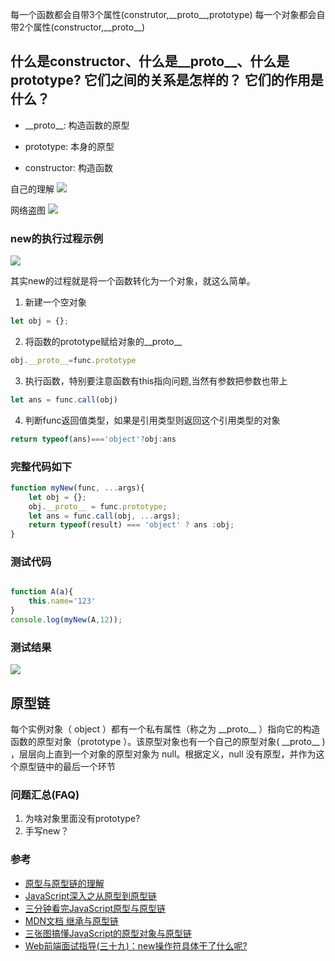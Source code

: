 

每一个函数都会自带3个属性(construtor,\_\_proto\_\_,prototype)
每一个对象都会自带2个属性(constructor,\_\_proto\_\_)

## 什么是constructor、什么是__proto__、什么是prototype? 它们之间的关系是怎样的？ 它们的作用是什么？
- \_\_proto\_\_: 构造函数的原型

- prototype: 本身的原型

- constructor: 构造函数

自己的理解
![](https://img2020.cnblogs.com/blog/1347757/202012/1347757-20201205223317849-1907819081.png)

网络盗图
![](https://img-blog.csdnimg.cn/20200903014751814.png?x-oss-process=image/watermark,type_ZmFuZ3poZW5naGVpdGk,shadow_10,text_aHR0cHM6Ly9ibG9nLmNzZG4ubmV0L3FxXzQxOTk2NDU0,size_16,color_FFFFFF,t_70#pic_center)


### new的执行过程示例
![](https://img2020.cnblogs.com/blog/1347757/202012/1347757-20201205225037996-1157951344.png)


其实new的过程就是将一个函数转化为一个对象，就这么简单。
1. 新建一个空对象
```js
let obj = {};
```
2. 将函数的prototype赋给对象的__proto__
```js
obj.__proto__=func.prototype

```
3. 执行函数，特别要注意函数有this指向问题,当然有参数把参数也带上
```js
let ans = func.call(obj)
```
4. 判断func返回值类型，如果是引用类型则返回这个引用类型的对象
```js
return typeof(ans)==='object'?obj:ans
```

### 完整代码如下
```js
function myNew(func, ...args){
	let obj = {};
	obj.__proto__ = func.prototype;
	let ans = func.call(obj, ...args);
	return typeof(result) === 'object' ? ans :obj;
}
```

### 测试代码
```js

function A(a){
	this.name='123'
}
console.log(myNew(A,12)); 
```
### 测试结果
![](https://img2020.cnblogs.com/blog/1347757/202012/1347757-20201205230256523-343569621.png)


## 原型链

每个实例对象（ object ）都有一个私有属性（称之为 \_\_proto\_\_ ）指向它的构造函数的原型对象（prototype ）。该原型对象也有一个自己的原型对象( \_\_proto\_\_ ) ，层层向上直到一个对象的原型对象为 null。根据定义，null 没有原型，并作为这个原型链中的最后一个环节


### 问题汇总(FAQ)
1. 为啥对象里面没有prototype?
2. 手写new？

### 参考  
- [原型与原型链的理解](https://www.jianshu.com/p/f30fa27999e3)
- [JavaScript深入之从原型到原型链 ](https://github.com/mqyqingfeng/Blog/issues/2)
- [三分钟看完JavaScript原型与原型链](https://juejin.im/post/6844903567375990791)
- [MDN文档 继承与原型链](https://developer.mozilla.org/zh-CN/docs/Web/JavaScript/Inheritance_and_the_prototype_chain)
- [三张图搞懂JavaScript的原型对象与原型链](https://www.cnblogs.com/shuiyi/p/5305435.html)
- [Web前端面试指导(三十九)：new操作符具体干了什么呢?](https://blog.csdn.net/lxcao/article/details/52792466)